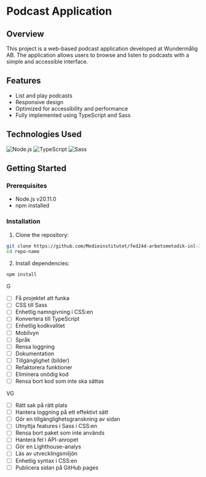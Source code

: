 # Podcast Application

## Overview

This project is a web-based podcast application developed at Wundermålig AB. The application allows users to browse and listen to podcasts with a simple and accessible interface.

## Features

- List and play podcasts
- Responsive design
- Optimized for accessibility and performance
- Fully implemented using TypeScript and Sass

## Technologies Used

![Node.js](https://img.shields.io/badge/Node.js-16.0-green)
![TypeScript](https://img.shields.io/badge/TypeScript-4.9-blue)
![Sass](https://img.shields.io/badge/Sass-1.57-pink)

## Getting Started

### Prerequisites

- Node.js v20.11.0
- npm installed

### Installation

1. Clone the repository:

```bash
git clone https://github.com/Medieinstitutet/fed24d-arbetsmetodik-inl-1-OmarAlawi16
cd repo-name
```

2. Install dependencies:

```bash
npm install
```

G

- [ ] Få projektet att funka
- [ ] CSS till Sass
- [ ] Enhetlig namngivning i CSS:en
- [ ] Konvertera till TypeScript
- [ ] Enhetlig kodkvalitet
- [ ] Mobilvyn
- [ ] Språk
- [ ] Rensa loggning
- [ ] Dokumentation
- [ ] Tillgänglighet (bilder)
- [ ] Refaktorera funktioner
- [ ] Eliminera onödig kod
- [ ] Rensa bort kod som inte ska sättas

VG

- [ ] Rätt sak på rätt plats
- [ ] Hantera loggning på ett effektivt sätt
- [ ] Gör en tillgänglighetsgranskning av sidan
- [ ] Utnyttja features i Sass i CSS:en
- [ ] Rensa bort paket som inte används
- [ ] Hantera fel i API-anropet
- [ ] Gör en Lighthouse-analys
- [ ] Läs av utvecklingsmiljön
- [ ] Enhetlig syntax i CSS:en
- [ ] Publicera sidan på GitHub pages
